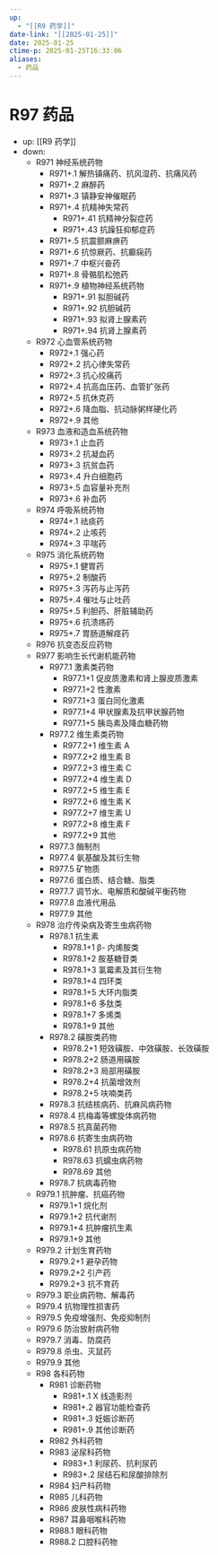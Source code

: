 ```yaml
---
up:
  - "[[R9 药学]]"
date-link: "[[2025-01-25]]"
date: 2025-01-25
ctime-p: 2025-01-25T16:33:06
aliases:
  - 药品
---
```


# R97 药品

- up: [[R9 药学]]
- down:	
	- R971 神经系统药物
		- R971+.1 解热镇痛药、抗风湿药、抗痛风药
		- R971+.2 麻醉药
		- R971+.3 镇静安神催眠药
		- R971+.4 抗精神失常药
			- R971+.41 抗精神分裂症药
			- R971+.43 抗躁狂抑郁症药
		- R971+.5 抗震颤麻痹药
		- R971+.6 抗惊厥药、抗癫痫药
		- R971+.7 中枢兴奋药
		- R971+.8 骨骼肌松弛药
		- R971+.9 植物神经系统药物
			- R971+.91 拟胆碱药
			- R971+.92 抗胆碱药
			- R971+.93 拟肾上腺素药
			- R971+.94 抗肾上腺素药
	- R972 心血管系统药物
		- R972+.1 强心药
		- R972+.2 抗心律失常药
		- R972+.3 抗心绞痛药
		- R972+.4 抗高血压药、血管扩张药
		- R972+.5 抗休克药
		- R972+.6 降血脂、抗动脉粥样硬化药
		- R972+.9 其他
	- R973 血液和造血系统药物
		- R973+.1 止血药
		- R973+.2 抗凝血药
		- R973+.3 抗贫血药
		- R973+.4 升白细胞药
		- R973+.5 血容量补充剂
		- R973+.6 补血药
	- R974 呼吸系统药物
		- R974+.1 祛痰药
		- R974+.2 止咳药
		- R974+.3 平喘药
	- R975 消化系统药物
		- R975+.1 健胃药
		- R975+.2 制酸药
		- R975+.3 泻药与止泻药
		- R975+.4 催吐与止吐药
		- R975+.5 利胆药、肝脏辅助药
		- R975+.6 抗溃疡药
		- R975+.7 胃肠道解痉药
	- R976 抗变态反应药物
	- R977 影响生长代谢机能药物
		- R977.1 激素类药物
			- R977.1+1 促皮质激素和肾上腺皮质激素
			- R977.1+2 性激素
			- R977.1+3 蛋白同化激素
			- R977.1+4 甲状腺素及抗甲状腺药物
			- R977.1+5 胰岛素及降血糖药物
		- R977.2 维生素类药物
			- R977.2+1 维生素 A
			- R977.2+2 维生素 B
			- R977.2+3 维生素 C
			- R977.2+4 维生素 D
			- R977.2+5 维生素 E
			- R977.2+6 维生素 K
			- R977.2+7 维生素 U
			- R977.2+8 维生素 F
			- R977.2+9 其他
		- R977.3 酶制剂
		- R977.4 氨基酸及其衍生物
		- R977.5 矿物质
		- R977.6 蛋白质、结合糖、脂类
		- R977.7 调节水、电解质和酸碱平衡药物
		- R977.8 血液代用品
		- R977.9 其他
	- R978 治疗传染病及寄生虫病药物
		- R978.1 抗生素
			- R978.1+1 β- 内烯胺类
			- R978.1+2 胺基糖苷类
			- R978.1+3 氯霉素及其衍生物
			- R978.1+4 四环类
			- R978.1+5 大环内脂类
			- R978.1+6 多肽类
			- R978.1+7 多烯类
			- R978.1+9 其他
		- R978.2 磺胺类药物
			- R978.2+1 短效磺胺、中效磺胺、长效磺胺
			- R978.2+2 肠道用磺胺
			- R978.2+3 局部用磺胺
			- R978.2+4 抗菌增效剂
			- R978.2+5 呋喃类药
		- R978.3 抗结核病药、抗麻风病药物
		- R978.4 抗梅毒等螺旋体病药物
		- R978.5 抗真菌药物
		- R978.6 抗寄生虫病药物
			- R978.61 抗原虫病药物
			- R978.63 抗蠕虫病药物
			- R978.69 其他
		- R978.7 抗病毒药物
	- R979.1 抗肿瘤、抗癌药物
		- R979.1+1 烷化剂
		- R979.1+2 抗代谢剂
		- R979.1+4 抗肿瘤抗生素
		- R979.1+9 其他
	- R979.2 计划生育药物
		- R979.2+1 避孕药物
		- R979.2+2 引产药
		- R979.2+3 抗不育药
	- R979.3 职业病药物、解毒药
	- R979.4 抗物理性损害药
	- R979.5 免疫增强剂、免疫抑制剂
	- R979.6 防治放射病药物
	- R979.7 消毒、防腐药
	- R979.8 杀虫、灭鼠药
	- R979.9 其他
	- R98 各科药物
		- R981 诊断药物
			- R981+.1 X 线造影剂
			- R981+.2 器官功能检查药
			- R981+.3 妊娠诊断药
			- R981+.9 其他诊断药
		- R982 外科药物
		- R983 泌尿科药物
			- R983+.1 利尿药、抗利尿药
			- R983+.2 尿结石和尿酸排除剂
		- R984 妇产科药物
		- R985 儿科药物
		- R986 皮肤性病科药物
		- R987 耳鼻咽喉科药物
		- R988.1 眼科药物
		- R988.2 口腔科药物
	

